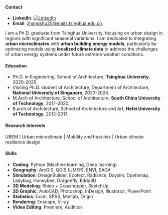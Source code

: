 #### Contact
- <strong>LinkedIn</strong>: [![LinkedIn](https://img.shields.io/badge/LinkedIn-%230077B5?style=flat&logo=linkedin&logoColor=white)](https://www.linkedin.com/in/shuyang-shawn-zhang-b355602a7)
- <strong>Email</strong>: [zhangshu20@mails.tsinghua.edu.cn](zhangshu20@mails.tsinghua.edu.cn)  

I am a Ph.D. graduate from Tsinghua University, focusing on urban design in regions with significant seasonal variations. I am dedicated to integrating <strong>urban microclimates</strong> with <strong>urban building energy models</strong>, particularly by optimizing models using <strong>localized climate data</strong> to address the challenges of urban energy systems under future extreme weather conditions.  

#### Education
- Ph.D. in Engineering, School of Architecture, <strong>Tsinghua University</strong>, 2020-2025.
- Visiting Ph.D. student of Architecture, Department of Architecture, <strong>National University of Singapore</strong>, 2023-2024.
- M.Arch of Architecture, School of Architecture, <strong>South China University of Technology</strong>, 2017-2020.
- B.arch of Architecture, School of Architecture and Art, <strong>Hefei University of Technology</strong>, 2012-2017.  

#### Research Interests
UBEM | Urban microclimate | Mobility and heat risk | Urban climate resilience design  

#### Skills
- <strong>Coding</strong>: Python (Machine learning, Deep learning)
- <strong>Geography</strong>: ArcGIS, QGIS (UMEP), ENVI, SAGA
- <strong>Simulation</strong>: DesignBuilder, Ecotect, Radiance, Daysim, Dpethmap, Ladybug, Honeybee, Dragonfly, Eddy3D
- <strong>3D Modeling</strong>: Rhino + Grasshopper, SketchUp
- <strong>2D Graphic</strong>: AutoCAD, Photoshop, InDesign, Illustrator, PowerPoint
- <strong>Statistics</strong>: Excel, SPSS, Minitab, Origin
- <strong>Rendering</strong>: Enscape, V-ray
- <strong>Video Editing</strong>: Premiere, Audition


